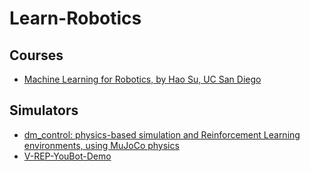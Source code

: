 # Learn-Robotics

## Courses
- [Machine Learning for Robotics, by Hao Su, UC San Diego](https://haosulab.github.io/ml-for-robotics/WI23/index.html)

## Simulators
- [dm_control: physics-based simulation and Reinforcement Learning environments, using MuJoCo physics](https://github.com/google-deepmind/dm_control)
- [V-REP-YouBot-Demo](https://github.com/chauby/V-REP-YouBot-Demo)